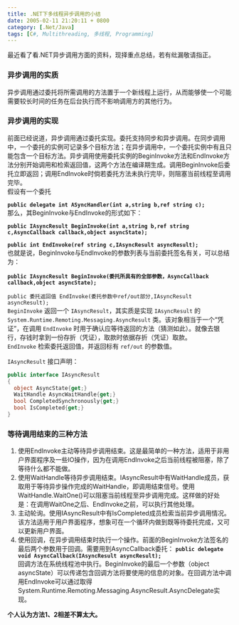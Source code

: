```yaml
---
title: .NET下多线程异步调用的小结
date: 2005-02-11 21:20:11 + 0800
category: [.Net/Java]
tags: [C#, Multithreading, 多线程, Programming]
---
```


最近看了看.NET异步调用方面的资料，现择重点总结，若有纰漏敬请指正。  

### 异步调用的实质  
异步调用通过委托将所需调用的方法置于一个新线程上运行，从而能够使一个可能需要较长时间的任务在后台执行而不影响调用方的其他行为。  

### 异步调用的实现  
前面已经说道，异步调用通过委托实现。委托支持同步和异步调用。在同步调用中，一个委托的实例可记录多个目标方法；在异步调用中，一个委托实例中有且只能包含一个目标方法。异步调用使用委托实例的BeginInvoke方法和EndInvoke方法分别开始调用和检索返回值，这两个方法在编译期生成。调用BeginInvoke后委托立即返回；调用EndInvoke时倘若委托方法未执行完毕，则阻塞当前线程至调用完毕。  
假设有一个委托  

 **`public delegate int ASyncHandler(int a,string b,ref string c);`**  
那么，其BeginInvoke与EndInvoke的形式如下：  

 **`public IAsyncResult BeginInvoke(int a,string b,ref string c,AsyncCallback callback,object asyncState);`**  

 **`public int EndInvoke(ref string c,IAsyncResult asyncResult);`**  
也就是说，BeginInvoke与EndInvoke的参数列表与当前委托签名有关，可以总结为：  

 **`public IAsyncResult BeginInvoke(委托所具有的全部参数，AsyncCallback callback,object asyncState);`**  

`public 委托返回值 EndInvoke(委托参数中ref/out部分,IAsyncResult asyncResult);`  
`BeginInvoke` 返回一个 `IAsyncResult`，其实质是实现 `IAsyncResult` 的 `System.Runtime.Remoting.Messaging.AsyncResult` 类。该对象相当于一个“凭证”，在调用 `EndInvoke` 时用于确认应等待返回的方法（猜测如此）。就像去银行，存钱时拿到一份存折（凭证），取款时依据存折（凭证）取款。  
`EndInvoke` 检索委托返回值，并返回标有 `ref/out` 的参数值。  

`IAsyncResult` 接口声明：
```c#
public interface IAsyncResult  
{  
  object AsyncState{get;}  
  WaitHandle AsyncWaitHandle{get;}  
  bool CompletedSynchronously{get;}  
  bool IsCompleted{get;}  
}  
```

### 等待调用结束的三种方法
1. 使用EndInvoke主动等待异步调用结束。这是最简单的一种方法，适用于非用户界面程序及一些IO操作，因为在调用EndInvoke之后当前线程被阻塞，除了等待什么都不能做。  
1. 使用WaitHandle等待异步调用结束。IAsyncResult中有WaitHandle成员，获取用于等待异步操作完成的WaitHandle，即调用结束信号。使用WaitHandle.WaitOne()可以阻塞当前线程至异步调用完成。这样做的好处是：在调用WaitOne之后、EndInvoke之前，可以执行其他处理。  
1. 主动轮询。使用IAsyncResult中有IsCompleted成员检索当前异步调用情况。该方法适用于用户界面程序，想象可在一个循环内做到既等待委托完成，又可以更新用户界面。  
1. 使用回调，在异步调用结束时执行一个操作。前面的BeginInvoke方法签名的最后两个参数用于回调。需要用到AsyncCallback委托：   **`public delegate void AsyncCallback(IAsyncResult asyncResult);`**  
回调方法在系统线程池中执行。BeginInvoke的最后一个参数（object asyncState）可以传递包含回调方法将要使用的信息的对象。在回调方法中调用EndInvoke可以通过取得System.Runtime.Remoting.Messaging.AsyncResult.AsyncDelegate实现。  

**个人认为方法1、2相差不算太大。**
